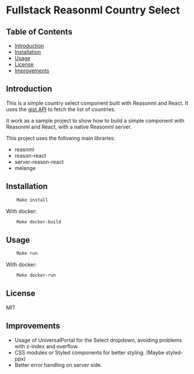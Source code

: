 # Fullstack Reasonml Country Select

## Table of Contents

- [Introduction](#introduction)
- [Installation](#installation)
- [Usage](#usage)
- [License](#license)
- [Improvements](#improvements)

## Introduction

This is a simple country select component built with Reasonml and React. It uses the [gist API](https://gist.githubusercontent.com/pedrobslisboa/1a6af944bc5f70067018df6f0ab30263/raw/f987794a5be8bb40bb92595f615024a59123a6dc/country-list-population.json) to fetch the list of countries.

It work as a sample project to show how to build a simple component with Reasonml and React, with a native Reasonml server.

This project uses the following main libraries:

- reasnml
- reason-react
- server-reason-react
- melange

## Installation

```sh
    Make install
```

With docker:

```sh
    Make docker-build
```

## Usage

```sh
    Make run
```

With docker:

```sh
    Make docker-run
```

## License

MIT

## Improvements

- Usage of UniversalPortal for the Select dropdown, avoiding problems with z-index and overflow.
- CSS modules or Styled components for better styling. (Maybe styled-ppx)
- Better error handling on server side.

